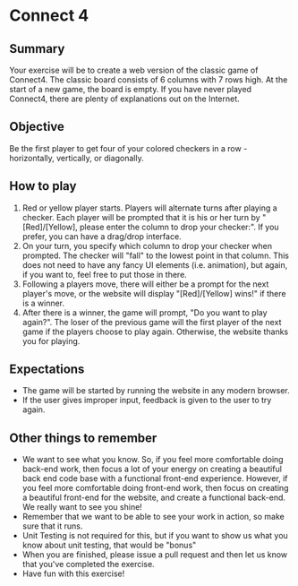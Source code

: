 # Connect 4 #

## Summary ##
Your exercise will be to create a web version of the classic game of Connect4. The classic board consists of 6 columns with 7 rows high. At the start of a new game, the board is empty. If you have never played Connect4, there are plenty of explanations out on the Internet.

## Objective ##

Be the first player to get four of your colored checkers in a row - horizontally, vertically, or diagonally.

## How to play ##

1.  Red or yellow player starts. Players will alternate turns after playing a checker. Each player will be prompted that it is his or her turn by "[Red]/[Yellow], please enter the column to drop your checker:". If you prefer, you can have a drag/drop interface.
2.  On your turn, you specify which column to drop your checker when prompted. The checker will "fall" to the lowest point in that column. This does not need to have any fancy UI elements (i.e. animation), but again, if you want to, feel free to put those in there.
3.  Following a players move, there will either be a prompt for the next player's move, or the website will display "[Red]/[Yellow] wins!" if there is a winner.
4.  After there is a winner, the game will prompt, "Do you want to play again?". The loser of the previous game will the first player of the next game if the players choose to play again. Otherwise, the website thanks you for playing.

## Expectations ##

-   The game will be started by running the website in any modern browser.
-   If the user gives improper input, feedback is given to the user to try again.

## Other things to remember ##
- We want to see what you know. So, if you feel more comfortable doing back-end work, then focus a lot of your energy on creating a beautiful back end code base with a functional front-end experience. However, if you feel more comfortable doing front-end work, then focus on creating a beautiful front-end for the website, and create a functional back-end. We really want to see you shine!
- Remember that we want to be able to see your work in action, so make sure that it runs.
- Unit Testing is not required for this, but if you want to show us what you know about unit testing, that would be "bonus"
- When you are finished, please issue a pull request and then let us know that you've completed the exercise.
- Have fun with this exercise!